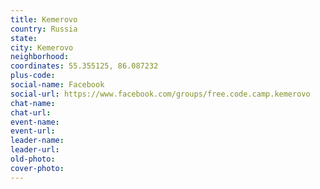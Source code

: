 ```yaml
---
title: Kemerovo
country: Russia
state: 
city: Kemerovo
neighborhood: 
coordinates: 55.355125, 86.087232
plus-code:
social-name: Facebook
social-url: https://www.facebook.com/groups/free.code.camp.kemerovo
chat-name:
chat-url:
event-name:
event-url:
leader-name:
leader-url:
old-photo: 
cover-photo:
---
```

